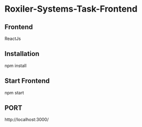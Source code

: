 # Roxiler-Systems-Task-Frontend

## Frontend 
ReactJs

## Installation
npm install

## Start Frontend
npm start

## PORT
http://localhost:3000/
